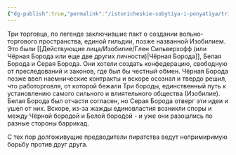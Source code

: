 ```yaml
---
{"dg-publish":true,"permalink":"/istoricheskie-sobytiya-i-ponyatiya/tri-borody/","dgPassFrontmatter":true}
---
```



Три торговца, по легенде заключившие пакт о создании вольно-торгового пространства, единой гильдии, позже названной Изобилием.
Это были [[Действующие лица/Изобилие/Глен Сильверхофф (или Чёрная Борода или еще две других личности)\|Чёрная Борода]], Белая Борода и Серая Борода. Они хотели создать конфедерацию, свободную от преследований и законов, где был бы честный обмен.
Чёрная Борода позже ввел наемнические контракты и вскоре осознал и твердо решил, что работорговля, от которой бежали Три бороды, единственный путь к установлению самого сильного и влиятельного общества (Изобилие). Белая Борода был отчасти согласен, но Серая Борода отверг эти идеи и ушел от них.
Вскоре, из-за жажды единовластия возникли споры и между Чёрной бородой и Белой бородой - и уже они разошлись по разные стороны баррикад.

С тех пор долгоживущие предводители пиратства ведут непримиримую борьбу против друг друга.